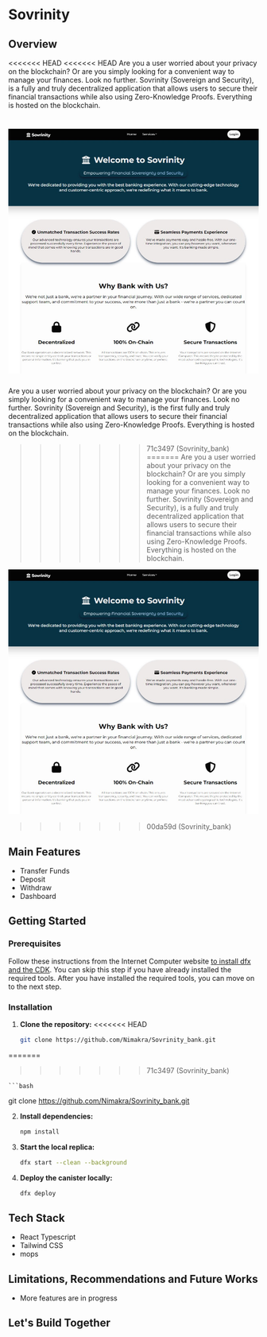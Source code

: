 # Sovrinity

## Overview

<<<<<<< HEAD
<<<<<<< HEAD
Are you a user worried about your privacy on the blockchain? Or are you simply looking for a convenient way to manage your finances. Look no further. Sovrinity (Sovereign and Security), is a fully and truly decentralized application that allows users to secure their financial transactions while also using Zero-Knowledge Proofs. Everything is hosted on the blockchain.

![Home Page](./src/assets/Sovrinity_Home.jpg)
=======
Are you a user worried about your privacy on the blockchain? Or are you simply looking for a convenient way to manage your finances. Look no further. Sovrinity (Sovereign and Security), is the first fully and truly decentralized application that allows users to secure their financial transactions while also using Zero-Knowledge Proofs. Everything is hosted on the blockchain.
>>>>>>> 71c3497 (Sovrinity_bank)
=======
Are you a user worried about your privacy on the blockchain? Or are you simply looking for a convenient way to manage your finances. Look no further. Sovrinity (Sovereign and Security), is a fully and truly decentralized application that allows users to secure their financial transactions while also using Zero-Knowledge Proofs. Everything is hosted on the blockchain.

![Home Page](./src/assets/Sovrinity_Home.jpg)
>>>>>>> 00da59d (Sovrinity_bank)

## Main Features

- Transfer Funds
- Deposit
- Withdraw
- Dashboard

## Getting Started

### Prerequisites

Follow these instructions from the Internet Computer website [to install dfx and the CDK](https://internetcomputer.org/docs/current/developer-docs/getting-started/install/). You can skip this step if you have already installed the required tools.
After you have installed the required tools, you can move on to the next step.

### Installation

1. **Clone the repository:**
<<<<<<< HEAD

    ```bash
   git clone https://github.com/Nimakra/Sovrinity_bank.git
=======
>>>>>>> 71c3497 (Sovrinity_bank)

    ```bash
   git clone https://github.com/Nimakra/Sovrinity_bank.git

2. **Install dependencies:**

   ```bash
   npm install

3. **Start the local replica:**

   ```bash
   dfx start --clean --background

4. **Deploy the canister locally:**

   ```bash
   dfx deploy

## Tech Stack

- React Typescript
- Tailwind CSS
- mops

## Limitations, Recommendations and Future Works

- More features are in progress

## Let's Build Together
